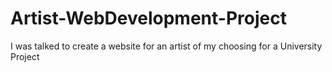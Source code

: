 # Artist-WebDevelopment-Project
I was talked to create a website for an artist of my choosing for a University Project
